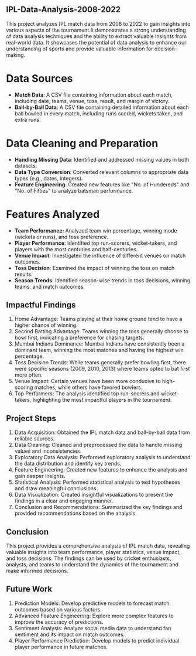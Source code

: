 ## IPL-Data-Analysis-2008-2022


This project analyzes IPL match data from 2008 to 2022 to gain insights into various aspects of the tournament.It demonstrates a strong understanding of data analysis techniques and the ability to extract valuable insights from real-world data. It showcases the potential of data analysis to enhance our understanding of sports and provide valuable information for decision-making.


# Data Sources
- **Match Data**: A CSV file containing information about each match, including date, teams, venue, toss, result, and margin of victory.
- **Ball-by-Ball Data**: A CSV file containing detailed information about each ball bowled in every match, including runs scored, wickets taken, and extra runs.


# Data Cleaning and Preparation
- **Handling Missing Data**: Identified and addressed missing values in both datasets.
- **Data Type Conversion**: Converted relevant columns to appropriate data types (e.g., dates, integers).
- **Feature Engineering**: Created new features like "No. of Hundereds" and "No. of Fifties" to analyze batsman performance.


# Features Analyzed
- **Team Performance**: Analyzed team win percentage, winning mode (wickets or runs), and toss preference.
- **Player Performance**: Identified top run-scorers, wicket-takers, and players with the most centuries and half-centuries.
- **Venue Impact**: Investigated the influence of different venues on match outcomes.
- **Toss Decision**: Examined the impact of winning the toss on match results.
- **Season Trends**: Identified season-wise trends in toss decisions, winning teams, and match outcomes.


## Impactful Findings
1.	Home Advantage: Teams playing at their home ground tend to have a higher chance of winning.
2.	Second Batting Advantage: Teams winning the toss generally choose to bowl first, indicating a preference for chasing targets.
3.	Mumbai Indians Dominance: Mumbai Indians have consistently been a dominant team, winning the most matches and having the highest win percentage.
4.	Toss Decision Trends: While teams generally prefer bowling first, there were specific seasons (2009, 2010, 2013) where teams opted to bat first more often.
5.	Venue Impact: Certain venues have been more conducive to high-scoring matches, while others have favored bowlers.
6.	Top Performers: The analysis identified top run-scorers and wicket-takers, highlighting the most impactful players in the tournament.


## Project Steps
1.	Data Acquisition: Obtained the IPL match data and ball-by-ball data from reliable sources.
2.	Data Cleaning: Cleaned and preprocessed the data to handle missing values and inconsistencies.
3.	Exploratory Data Analysis: Performed exploratory analysis to understand the data distribution and identify key trends.
4.	Feature Engineering: Created new features to enhance the analysis and gain deeper insights.
5.	Statistical Analysis: Performed statistical analysis to test hypotheses and draw meaningful conclusions.
6.	Data Visualization: Created insightful visualizations to present the findings in a clear and engaging manner.
7.	Conclusion and Recommendations: Summarized the key findings and provided recommendations based on the analysis.


## Conclusion
This project provides a comprehensive analysis of IPL match data, revealing valuable insights into team performance, player statistics, venue impact, and toss decisions. The findings can be used by cricket enthusiasts, analysts, and teams to understand the dynamics of the tournament and make informed decisions.


## Future Work
1. Prediction Models: Develop predictive models to forecast match outcomes based on various factors.
2. Advanced Feature Engineering: Explore more complex features to improve the accuracy of predictions.
3. Sentiment Analysis: Analyze social media data to understand fan sentiment and its impact on match outcomes.
4. Player Performance Prediction: Develop models to predict individual player performance in future matches.





